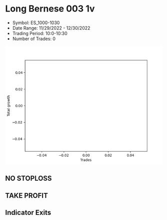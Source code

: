 # Long Bernese 003 1v 
- Symbol: ES_1000-1030
- Date Range: 11/29/2022 - 12/30/2022
- Trading Period: 10:0-10:30
- Number of Trades: 0

![Plot](LongBernese0031vES_1000-1030.png)
## NO STOPLOSS














## TAKE PROFIT











## Indicator Exits


